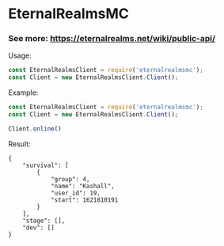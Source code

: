 # EternalRealmsMC

### See more: https://eternalrealms.net/wiki/public-api/

Usage:
```javascript
const EternalRealmsClient = require('eternalrealmsmc');
const Client = new EternalRealmsClient.Client();
```

Example:

```javascript
const EternalRealmsClient = require('eternalrealmsmc');
const Client = new EternalRealmsClient.Client();

Client.online()
```

Result:
```
{
    "survival": [
        {
            "group": 4,
            "name": "Kashall",
            "user_id": 19,
            "start": 1621810191
        }
    ],
    "stage": [],
    "dev": []
}
```